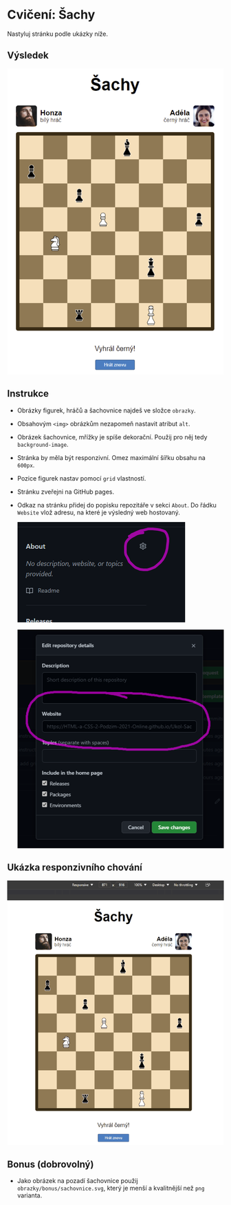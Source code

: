 # Cvičení: Šachy

Nastyluj stránku podle ukázky níže.

## Výsledek

![výsledek](zadani/vysledek.png)

## Instrukce

- Obrázky figurek, hráčů a šachovnice najdeš ve složce `obrazky`.
- Obsahovým `<img>` obrázkům nezapomeň nastavit atribut `alt`.
- Obrázek šachovnice, mřížky je spíše dekorační. Použij pro něj tedy `background-image`.
- Stránka by měla být responzivní. Omez maximální šířku obsahu na `600px`.
- Pozice figurek nastav pomocí `grid` vlastností.
- Stránku zveřejni na GitHub pages.
- Odkaz na stránku přidej do popisku repozitáře v sekci `About`. Do řádku `Website` vlož adresu, na které je výsledný web hostovaný.

  ![about](zadani/about.png)

  ![website](zadani/about-website.png)

## Ukázka responzivního chování

![responzivní chování](zadani/responzivni.gif)

## Bonus (dobrovolný)

- Jako obrázek na pozadí šachovnice použij `obrazky/bonus/sachovnice.svg`, který je menší a kvalitnější než `png` varianta.
